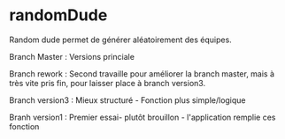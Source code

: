 # randomDude

Random dude permet de générer aléatoirement des équipes.



Branch Master :  Versions princiale

Branch rework : Second travaille pour améliorer la branch master, mais à très vite pris fin, pour laisser place à branch version3.

Branch version3 : Mieux structuré - Fonction plus simple/logique

Branh version1 : Premier essai- plutôt brouillon - l'application remplie ces fonction
